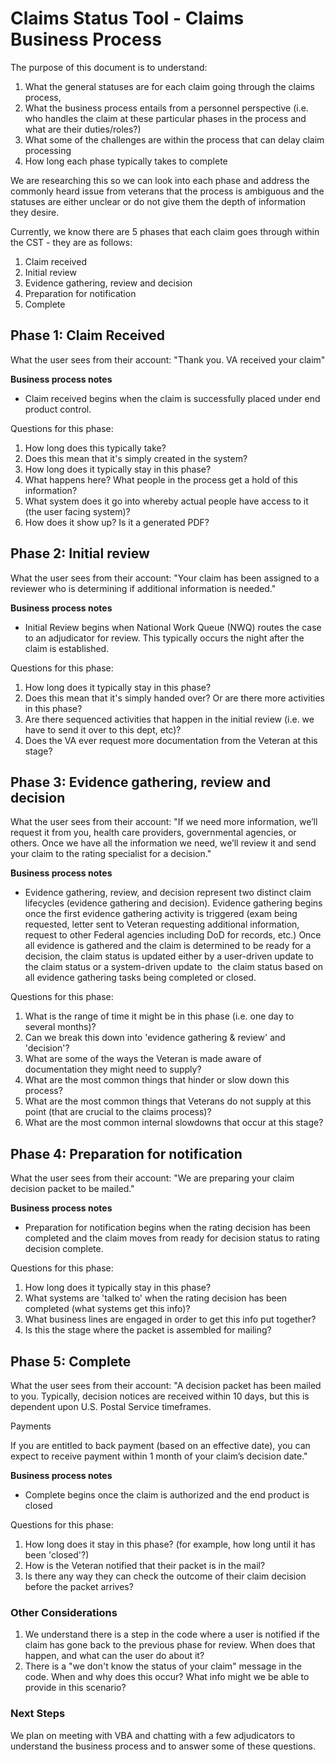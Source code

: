 # Claims Status Tool - Claims Business Process

The purpose of this document is to understand:

1. What the general statuses are for each claim going through the claims process,
2. What the business process entails from a personnel perspective (i.e. who handles the claim at these particular phases in the process and what are their duties/roles?)
3. What some of the challenges are within the process that can delay claim processing
3. How long each phase typically takes to complete

We are researching this so we can look into each phase and address the commonly heard issue from veterans that the process is ambiguous and the statuses are either unclear or do not give them the depth of information they desire.

Currently, we know there are 5 phases that each claim goes through within the CST - they are as follows:

1. Claim received
2. Initial review
3. Evidence gathering, review and decision
4. Preparation for notification
5. Complete

## Phase 1: Claim Received

What the user sees from their account: "Thank you. VA received your claim" 

**Business process notes**

- Claim received begins when the claim is successfully placed under end product control.

Questions for this phase:

1. How long does this typically take?
2. Does this mean that it's simply created in the system?
3. How long does it typically stay in this phase?
4. What happens here? What people in the process get a hold of this information?
5. What system does it go into whereby actual people have access to it (the user facing system)?
6. How does it show up? Is it a generated PDF?


## Phase 2: Initial review

What the user sees from their account: "Your claim has been assigned to a reviewer who is determining if additional information is needed."

**Business process notes**

- Initial Review begins when National Work Queue (NWQ) routes the case to an adjudicator for review. This typically occurs the night after the claim is established.

Questions for this phase:

1. How long does it typically stay in this phase?
2. Does this mean that it's simply handed over? Or are there more activities in this phase?
3. Are there sequenced activities that happen in the initial review (i.e. we have to send it over to this dept, etc)?
4. Does the VA ever request more documentation from the Veteran at this stage?


## Phase 3: Evidence gathering, review and decision

What the user sees from their account: "If we need more information, we’ll request it from you, health care providers, governmental agencies, or others. Once we have all the information we need, we’ll review it and send your claim to the rating specialist for a decision."

**Business process notes**

- Evidence gathering, review, and decision represent two distinct claim lifecycles (evidence gathering and decision). Evidence gathering begins once the first evidence gathering activity is triggered (exam being requested, letter sent to Veteran requesting additional information, request to other Federal agencies including DoD for records, etc.) Once all evidence is gathered and the claim is determined to be ready for a decision, the claim status is updated either by a user-driven update to the claim status or a system-driven update to  the claim status based on all evidence gathering tasks being completed or closed.

Questions for this phase:

1. What is the range of time it might be in this phase (i.e. one day to several months)?
2. Can we break this down into 'evidence gathering & review' and 'decision'?
3. What are some of the ways the Veteran is made aware of documentation they might need to supply?
4. What are the most common things that hinder or slow down this process?
5. What are the most common things that Veterans do not supply at this point (that are crucial to the claims process)?
6. What are the most common internal slowdowns that occur at this stage?


## Phase 4: Preparation for notification

What the user sees from their account: "We are preparing your claim decision packet to be mailed."

**Business process notes**

- Preparation for notification begins when the rating decision has been completed and the claim moves from ready for decision status to rating decision complete.

Questions for this phase:

1. How long does it typically stay in this phase?
2. What systems are 'talked to' when the rating decision has been completed (what systems get this info)? 
3. What business lines are engaged in order to get this info put together?
4. Is this the stage where the packet is assembled for mailing?

## Phase 5: Complete

What the user sees from their account: "A decision packet has been mailed to you. Typically, decision notices are received within 10 days, but this is dependent upon U.S. Postal Service timeframes.

Payments

If you are entitled to back payment (based on an effective date), you can expect to receive payment within 1 month of your claim’s decision date."

**Business process notes**

- Complete begins once the claim is authorized and the end product is closed

Questions for this phase:

1. How long does it stay in this phase? (for example, how long until it has been 'closed'?)
2. How is the Veteran notified that their packet is in the mail?
3. Is there any way they can check the outcome of their claim decision before the packet arrives?


### Other Considerations

1. We understand there is a step in the code where a user is notified if the claim has gone back to the previous phase for review. When does that happen, and what can the user do about it?
2. There is a "we don't know the status of your claim" message in the code. When and why does this occur? What info might we be able to provide in this scenario?


### Next Steps

We plan on meeting with VBA and chatting with a few adjudicators to understand the business process and to answer some of these questions.
